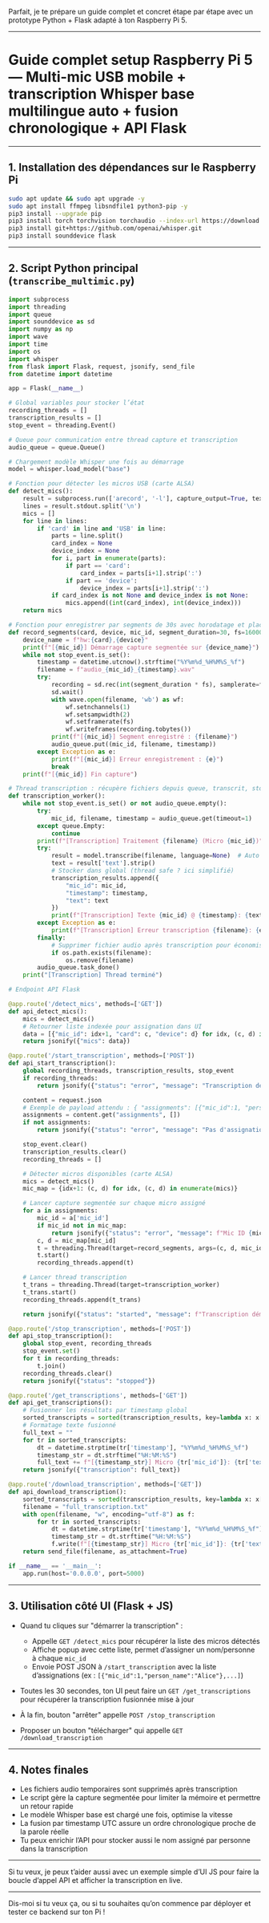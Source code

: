 Parfait, je te prépare un guide complet et concret étape par étape avec un prototype Python + Flask adapté à ton Raspberry Pi 5.

---

# Guide complet setup Raspberry Pi 5 — Multi-mic USB mobile + transcription Whisper base multilingue auto + fusion chronologique + API Flask

---

## 1. Installation des dépendances sur le Raspberry Pi

```bash
sudo apt update && sudo apt upgrade -y
sudo apt install ffmpeg libsndfile1 python3-pip -y
pip3 install --upgrade pip
pip3 install torch torchvision torchaudio --index-url https://download.pytorch.org/whl/cpu
pip3 install git+https://github.com/openai/whisper.git
pip3 install sounddevice flask
```

---

## 2. Script Python principal (`transcribe_multimic.py`)

```python
import subprocess
import threading
import queue
import sounddevice as sd
import numpy as np
import wave
import time
import os
import whisper
from flask import Flask, request, jsonify, send_file
from datetime import datetime

app = Flask(__name__)

# Global variables pour stocker l’état
recording_threads = []
transcription_results = []
stop_event = threading.Event()

# Queue pour communication entre thread capture et transcription
audio_queue = queue.Queue()

# Chargement modèle Whisper une fois au démarrage
model = whisper.load_model("base")

# Fonction pour détecter les micros USB (carte ALSA)
def detect_mics():
    result = subprocess.run(['arecord', '-l'], capture_output=True, text=True)
    lines = result.stdout.split('\n')
    mics = []
    for line in lines:
        if 'card' in line and 'USB' in line:
            parts = line.split()
            card_index = None
            device_index = None
            for i, part in enumerate(parts):
                if part == 'card':
                    card_index = parts[i+1].strip(':')
                if part == 'device':
                    device_index = parts[i+1].strip(':')
            if card_index is not None and device_index is not None:
                mics.append((int(card_index), int(device_index)))
    return mics

# Fonction pour enregistrer par segments de 30s avec horodatage et placer dans queue
def record_segments(card, device, mic_id, segment_duration=30, fs=16000):
    device_name = f"hw:{card},{device}"
    print(f"[{mic_id}] Démarrage capture segmentée sur {device_name}")
    while not stop_event.is_set():
        timestamp = datetime.utcnow().strftime("%Y%m%d_%H%M%S_%f")
        filename = f"audio_{mic_id}_{timestamp}.wav"
        try:
            recording = sd.rec(int(segment_duration * fs), samplerate=fs, channels=1, dtype='int16', device=device_name)
            sd.wait()
            with wave.open(filename, 'wb') as wf:
                wf.setnchannels(1)
                wf.setsampwidth(2)
                wf.setframerate(fs)
                wf.writeframes(recording.tobytes())
            print(f"[{mic_id}] Segment enregistré : {filename}")
            audio_queue.put((mic_id, filename, timestamp))
        except Exception as e:
            print(f"[{mic_id}] Erreur enregistrement : {e}")
            break
    print(f"[{mic_id}] Fin capture")

# Thread transcription : récupère fichiers depuis queue, transcrit, stocke résultats
def transcription_worker():
    while not stop_event.is_set() or not audio_queue.empty():
        try:
            mic_id, filename, timestamp = audio_queue.get(timeout=1)
        except queue.Empty:
            continue
        print(f"[Transcription] Traitement {filename} (Micro {mic_id})")
        try:
            result = model.transcribe(filename, language=None)  # Auto détection
            text = result['text'].strip()
            # Stocker dans global (thread safe ? ici simplifié)
            transcription_results.append({
                "mic_id": mic_id,
                "timestamp": timestamp,
                "text": text
            })
            print(f"[Transcription] Texte {mic_id} @ {timestamp}: {text}")
        except Exception as e:
            print(f"[Transcription] Erreur transcription {filename}: {e}")
        finally:
            # Supprimer fichier audio après transcription pour économiser place
            if os.path.exists(filename):
                os.remove(filename)
        audio_queue.task_done()
    print("[Transcription] Thread terminé")

# Endpoint API Flask

@app.route('/detect_mics', methods=['GET'])
def api_detect_mics():
    mics = detect_mics()
    # Retourner liste indexée pour assignation dans UI
    data = [{"mic_id": idx+1, "card": c, "device": d} for idx, (c, d) in enumerate(mics)]
    return jsonify({"mics": data})

@app.route('/start_transcription', methods=['POST'])
def api_start_transcription():
    global recording_threads, transcription_results, stop_event
    if recording_threads:
        return jsonify({"status": "error", "message": "Transcription déjà en cours"}), 400

    content = request.json
    # Exemple de payload attendu : { "assignments": [{"mic_id":1, "person_name":"Alice"}, ...]}
    assignments = content.get("assignments", [])
    if not assignments:
        return jsonify({"status": "error", "message": "Pas d'assignation fournie"}), 400

    stop_event.clear()
    transcription_results.clear()
    recording_threads = []

    # Détecter micros disponibles (carte ALSA)
    mics = detect_mics()
    mic_map = {idx+1: (c, d) for idx, (c, d) in enumerate(mics)}

    # Lancer capture segmentée sur chaque micro assigné
    for a in assignments:
        mic_id = a['mic_id']
        if mic_id not in mic_map:
            return jsonify({"status": "error", "message": f"Mic ID {mic_id} non détecté"}), 400
        c, d = mic_map[mic_id]
        t = threading.Thread(target=record_segments, args=(c, d, mic_id))
        t.start()
        recording_threads.append(t)

    # Lancer thread transcription
    t_trans = threading.Thread(target=transcription_worker)
    t_trans.start()
    recording_threads.append(t_trans)

    return jsonify({"status": "started", "message": f"Transcription démarrée pour {len(assignments)} micros"})

@app.route('/stop_transcription', methods=['POST'])
def api_stop_transcription():
    global stop_event, recording_threads
    stop_event.set()
    for t in recording_threads:
        t.join()
    recording_threads.clear()
    return jsonify({"status": "stopped"})

@app.route('/get_transcriptions', methods=['GET'])
def api_get_transcriptions():
    # Fusionner les résultats par timestamp global
    sorted_transcripts = sorted(transcription_results, key=lambda x: x['timestamp'])
    # Formatage texte fusionné
    full_text = ""
    for tr in sorted_transcripts:
        dt = datetime.strptime(tr['timestamp'], "%Y%m%d_%H%M%S_%f")
        timestamp_str = dt.strftime("%H:%M:%S")
        full_text += f"[{timestamp_str}] Micro {tr['mic_id']}: {tr['text']}\n"
    return jsonify({"transcription": full_text})

@app.route('/download_transcription', methods=['GET'])
def api_download_transcription():
    sorted_transcripts = sorted(transcription_results, key=lambda x: x['timestamp'])
    filename = "full_transcription.txt"
    with open(filename, "w", encoding="utf-8") as f:
        for tr in sorted_transcripts:
            dt = datetime.strptime(tr['timestamp'], "%Y%m%d_%H%M%S_%f")
            timestamp_str = dt.strftime("%H:%M:%S")
            f.write(f"[{timestamp_str}] Micro {tr['mic_id']}: {tr['text']}\n")
    return send_file(filename, as_attachment=True)

if __name__ == '__main__':
    app.run(host='0.0.0.0', port=5000)
```

---

## 3. Utilisation côté UI (Flask + JS)

* Quand tu cliques sur "démarrer la transcription" :

  * Appelle `GET /detect_mics` pour récupérer la liste des micros détectés
  * Affiche popup avec cette liste, permet d’assigner un nom/personne à chaque `mic_id`
  * Envoie POST JSON à `/start_transcription` avec la liste d’assignations (ex : `[{"mic_id":1,"person_name":"Alice"},...]`)

* Toutes les 30 secondes, ton UI peut faire un `GET /get_transcriptions` pour récupérer la transcription fusionnée mise à jour

* À la fin, bouton "arrêter" appelle `POST /stop_transcription`

* Proposer un bouton "télécharger" qui appelle `GET /download_transcription`

---

## 4. Notes finales

* Les fichiers audio temporaires sont supprimés après transcription
* Le script gère la capture segmentée pour limiter la mémoire et permettre un retour rapide
* Le modèle Whisper base est chargé une fois, optimise la vitesse
* La fusion par timestamp UTC assure un ordre chronologique proche de la parole réelle
* Tu peux enrichir l’API pour stocker aussi le nom assigné par personne dans la transcription

---

Si tu veux, je peux t’aider aussi avec un exemple simple d’UI JS pour faire la boucle d’appel API et afficher la transcription en live.

---

Dis-moi si tu veux ça, ou si tu souhaites qu’on commence par déployer et tester ce backend sur ton Pi !
